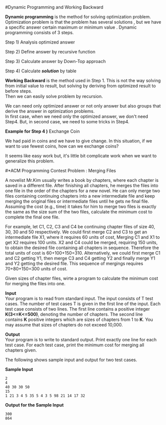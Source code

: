 #Dynamic Programming and Working Backward

**Dynamic programming** is the method for solving optimization problem.  
Optimization problem is that the problem has several solutions , but we have a specific answer certain maximum or minimum value .
Dynamic programming consists of 3 steps.

Step 1) Analysis optimized answer 

Step 2) Define answer by recursive function

Step 3) Calculate answer by Down-Top approach

Step 4) Calculate ***solution*** by table

**Working Backward** is the method used in Step 1. This is not the way solving from initial value to result, but solving by deriving from optimized result to before steps.  
Then we can easily solve problem by recursion.  
		
We can need only optimized answer or not only answer but also groups that derive the answer in optimization problems.  
In first case, when we need only the optimized answer, we don't need Step4.
But, in second case, we need to some tricks in Step4.

**Example for Step 4 )** Exchange Coin

We had paid in coins and we have to give change. In this situation, if we want to use fewest coins, how can we exchange coins?

It seems like easy work but, it's little bit complicate work when we want to generalize this problem.
		

#\*ACM Programming Contest   Problem : Merging Files

A novelist Mr.Kim usually writes a book by chapters, where each chapter is saved in a different file. After finishing all chapters, he merges the files into one file in the order of the chapters for a new novel. He can only merge two files containing continuing chapters into a new intermediate file and keep merging the original files or intermediate files until he gets ne final file. Assuming the cost (e.g., time) it takes for him to merge two files is exactly the same as the size sum of the two files, calculate the minimum cost to complete the final one file.

For example, let C1, C2, C3 and C4 be continuing chapter files of size 40, 30, 30 and 50 respectively. We could first merge C2 and C3 to get an intermediate file X1, where it requires 60 units of cost, Merging C1 and X1 to get X2 requires 100 units. X2 and C4 could be merged, requiring 150 units, to obtain the desired file containing all chapters in sequence. Therefore the total units of cost is 60+100+150=310. Alternatively, we could first merge C1 and C2 getting Y1, then merge C3 and C4 getting Y2 and finally merge Y1 and Y2 getting the desired file. This sequence of mergings requires 70+80+150=300 units of cost.

Given sizes of chapter files, wirte a program to calculate the minimum cost for merging the files into one.

**Input**  
Your program is to read from standard input. The input consists of T test cases. The number of test cases T is given in the first line of the input. Each test case consists of two lines. The first line contains a positive integer **K(3<=K<=500)**, denoting the number of chapters. The second line contains **K** positive integers which are sizes of chapters from 1 to **K**. You may assume that sizes of chapters do not exceed 10,000.

**Output**  
Your program is to write to standard output. Print exactly one line for each test case. For each test case, print the minimum cost for merging all chapters given.

The following shows sample input and output for two test cases.

**Sample Input**
	
	2	
	4
	40 30 30 50
	15
	1 21 3 4 5 35 5 4 3 5 98 21 14 17 32
		
**Output for the Sample Input**

	300
	864

